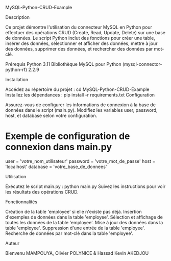 MySQL-Python-CRUD-Example

Description

Ce projet démontre l'utilisation du connecteur MySQL en Python pour effectuer des opérations CRUD (Create, Read, Update, Delete) sur une base de données. Le script Python inclut des fonctions pour créer une table, insérer des données, sélectionner et afficher des données, mettre à jour des données, supprimer des données, et rechercher des données par mot-clé.

Prérequis
Python 3.11
Bibliothèque MySQL pour Python (mysql-connector-python-rf) 2.2.9

Installation

Accédez au répertoire du projet : cd MySQL-Python-CRUD-Example
Installez les dépendances : pip install -r requirements.txt
Configuration

Assurez-vous de configurer les informations de connexion à la base de données dans le script (main.py). Modifiez les variables user, password, host, et database selon votre configuration.

# Exemple de configuration de connexion dans main.py

user = 'votre_nom_utilisateur'
password = 'votre_mot_de_passe'
host = 'localhost'
database = 'votre_base_de_donnees'

Utilisation

Exécutez le script main.py : python main.py
Suivez les instructions pour voir les résultats des opérations CRUD.

Fonctionnalités

Création de la table 'employee' si elle n'existe pas déjà.
Insertion d'exemples de données dans la table 'employee'.
Sélection et affichage de toutes les données de la table 'employee'.
Mise à jour des données dans la table 'employee'.
Suppression d'une entrée de la table 'employee'.
Recherche de données par mot-clé dans la table 'employee'.

Auteur

Bienvenu MAMPOUYA, Olivier POLYNICE & Hassad Kevin AKEDJOU

